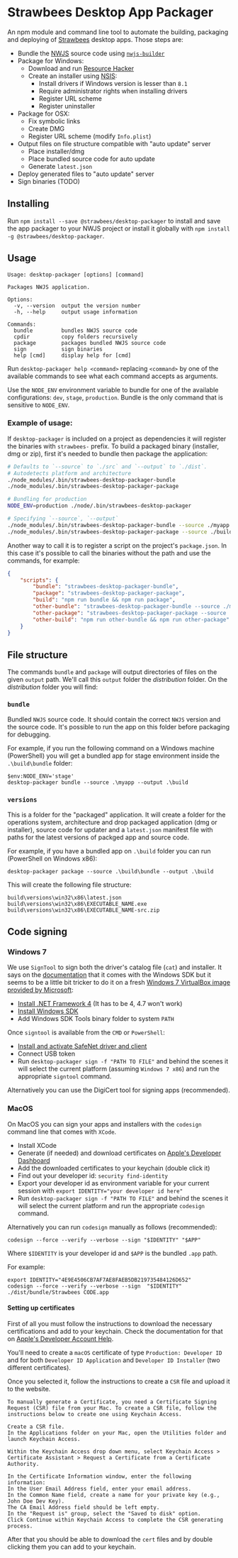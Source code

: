 # Strawbees Desktop App Packager

An npm module and command line tool to automate the building, packaging and deploying of [Strawbees](https://strawbees.com/) desktop apps. Those steps are:

- Bundle the [NWJS](https://nwjs.io/) source code using [`nwjs-builder`](https://github.com/evshiron/nwjs-builder)
- Package for Windows:
	- Download and run [Resource Hacker](http://www.angusj.com/resourcehacker/)
	- Create an installer using [NSIS](https://nsis.sourceforge.io/Main_Page):
		- Install drivers if Windows version is lesser than `8.1`
		- Require administrator rights when installing drivers
		- Register URL scheme
		- Register uninstaller
- Package for OSX:
	- Fix symbolic links
	- Create DMG
	- Register URL scheme (modify `Info.plist`)
- Output files on file structure compatible with "auto update" server
	- Place installer/dmg
	- Place bundled source code for auto update
	- Generate `latest.json`
- Deploy generated files to "auto update" server
- Sign binaries (TODO)

## Installing

Run `npm install --save @strawbees/desktop-packager` to install and save the app packager to your NWJS project or install it globally with `npm install -g @strawbees/desktop-packager`.

## Usage

```
Usage: desktop-packager [options] [command]

Packages NWJS application.

Options:
  -v, --version  output the version number
  -h, --help     output usage information

Commands:
  bundle         bundles NWJS source code
  cpdir          copy folders recursively
  package        packages bundled NWJS source code
  sign           sign binaries
  help [cmd]     display help for [cmd]
```

Run `desktop-packager help <command>` replacing `<command>` by one of the available commands to see what each command accepts as arguments.

Use the `NODE_ENV` environment variable to bundle for one of the available configurations: `dev`, `stage`, `production`. Bundle is the only command that is sensitive to `NODE_ENV`.

### Example of usage:

If `desktop-packager` is included on a project as dependencies it will register the binaries with `strawbees-` prefix. To build a packaged binary (installer, dmg or zip), first it's needed to bundle then package the application:

```bash
# Defaults to `--source` to `./src` and `--output` to `./dist`.
# Autodetects platform and architecture
./node_modules/.bin/strawbees-desktop-packager-bundle
./node_modules/.bin/strawbees-desktop-packager-package

# Bundling for production
NODE_ENV=production ./node/.bin/strawbees-desktop-packager

# Specifying `--source`, `--output`
./node_modules/.bin/strawbees-desktop-packager-bundle --source ./myapp --output ./build
./node_modules/.bin/strawbees-desktop-packager-package --source ./build/bundle --output ./build

```

Another way to call it is to register a script on the project's `package.json`. In this case it's possible to call the binaries without the path and use the commands, for example:

```json
{
	"scripts": {
		"bundle": "strawbees-desktop-packager-bundle",
		"package": "strawbees-desktop-packager-package",
		"build": "npm run bundle && npm run package",
		"other-bundle": "strawbees-desktop-packager-bundle --source ./myapp --output ./build",
		"other-package": "strawbees-desktop-packager-package --source ./build/bundle --output ./build",
		"other-build": "npm run other-bundle && npm run other-package"
	}
}
```

## File structure

The commands `bundle` and `package` will output directories of files on the given `output` path. We'll call this `output` folder the *distribution* folder. On the *distribution* folder you will find:

### `bundle`

Bundled `NWJS` source code. It should contain the correct `NWJS` version and the source code. It's possible to run the app on this folder before packaging for debugging.

For example, if you run the following command on a Windows machine (PowerShell) you will get a bundled app for stage environment inside the `.\build\bundle` folder:

```ps
$env:NODE_ENV='stage'
desktop-packager bundle --source .\myapp --output .\build
```

### `versions`

This is a folder for the "packaged" application. It will create a folder for the operations system, architecture and drop packaged application (dmg or installer), source code for updater and a `latest.json` manifest file with paths for the latest versions of packged app and source code.

For example, if you have a bundled app on `.\build` folder you can run (PowerShell on Windows x86):

```shell
desktop-packager package --source .\build\bundle --output .\build
```

This will create the following file structure:

```
build\versions\win32\x86\latest.json
build\versions\win32\x86\EXECUTABLE_NAME.exe
build\versions\win32\x86\EXECUTABLE_NAME-src.zip
```

## Code signing

### Windows 7

We use `SignTool` to sign both the driver's catalog file (`cat`) and installer. It says on the [documentation](https://docs.microsoft.com/en-us/dotnet/framework/tools/signtool-exe) that it comes with the Windows SDK but it seems to be a little bit tricker to do it on a fresh [Windows 7 VirtualBox image provided by Microsoft](https://developer.microsoft.com/en-us/microsoft-edge/tools/vms/):

- [Install .NET Framework 4](https://www.microsoft.com/en-us/download/details.aspx?id=17851) (It has to be 4, 4.7 won't work)
- [Install Windows SDK](https://www.microsoft.com/en-us/download/details.aspx?id=8279)
- Add Windows SDK Tools binary folder to system `PATH`

Once `signtool` is available from the `CMD` or `PowerShell`:

- [Install and activate SafeNet driver and client](https://knowledge.digicert.com/solution/SO27164.html#attach)
- Connect USB token
- Run `desktop-packager sign -f "PATH TO FILE"` and behind the scenes it will select the current platform (assuming `Windows 7 x86`) and run the appropriate `signtool` command.

Alternatively you can use the DigiCert tool for signing apps (recommended).

### MacOS

On MacOS you can sign your apps and installers with the `codesign` command line that comes with `XCode`.

- Install XCode
- Generate (if needed) and download certificates on [Apple's Developer Dashboard](https://developer.apple.com/account/mac/certificate/)
- Add the downloaded certificates to your keychain (double click it)
- Find out your developer id: `security find-identity`
- Export your developer id as environment variable for your current session with `export IDENTITY="your developer id here"`
- Run `desktop-packager sign -f "PATH TO FILE"` and behind the scenes it will select the current platform and run the appropriate `codesign` command.

Alternatively you can run `codesign` manually as follows (recommended):

```shell
codesign --force --verify --verbose --sign "$IDENTITY" "$APP"
```

Where `$IDENTITY` is your developer id and `$APP` is the bundled `.app` path.

For example:

```shell
export IDENTITY="4E9E4506CB7AF7AE8FAEB5DB219735484126D652"
codesign --force --verify --verbose --sign  "$IDENTITY" ./dist/bundle/Strawbees CODE.app
```

<!-- https://github.com/nwjs/grunt-nw-builder/issues/9#issuecomment-30396482 -->

#### Setting up certificates

First of all you must follow the instructions to download the necessary certifications and add to your keychain. Check the documentation for that on [Apple's Developer Account Help](https://help.apple.com/developer-account/#/deveedc0daa0).

You'll need to create a `macOS` certificate of type `Production: Developer ID` and for both `Developer ID Application` and `Developer ID Installer` (two different certificates).

Once you selected it, follow the instructions to create a `CSR` file and upload it to the website.

```
To manually generate a Certificate, you need a Certificate Signing Request (CSR) file from your Mac. To create a CSR file, follow the instructions below to create one using Keychain Access.

Create a CSR file.
In the Applications folder on your Mac, open the Utilities folder and launch Keychain Access.

Within the Keychain Access drop down menu, select Keychain Access > Certificate Assistant > Request a Certificate from a Certificate Authority.

In the Certificate Information window, enter the following information:
In the User Email Address field, enter your email address.
In the Common Name field, create a name for your private key (e.g., John Doe Dev Key).
The CA Email Address field should be left empty.
In the "Request is" group, select the "Saved to disk" option.
Click Continue within Keychain Access to complete the CSR generating process.
```

After that you should be able to download the `cert` files and by double clicking them you can add to your keychain.
